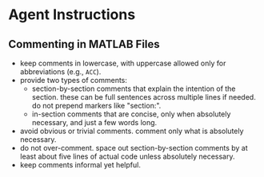 # Agent Instructions

## Commenting in MATLAB Files
- keep comments in lowercase, with uppercase allowed only for abbreviations (e.g., `ACC`).
- provide two types of comments:
  - section-by-section comments that explain the intention of the section. these can be full sentences across multiple lines if needed. do not prepend markers like "section:".
  - in-section comments that are concise, only when absolutely necessary, and just a few words long.
- avoid obvious or trivial comments. comment only what is absolutely necessary.
- do not over-comment. space out section-by-section comments by at least about five lines of actual code unless absolutely necessary.
- keep comments informal yet helpful.

